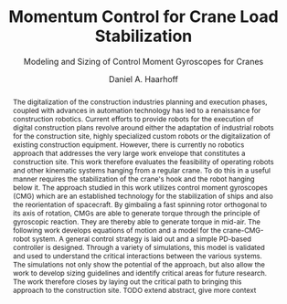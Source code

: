 ---
title: Momentum Control for Crane Load Stabilization
author: Daniel A. Haarhoff
born: Dachau
subtitle: Modeling and Sizing of Control Moment Gyroscopes for Cranes
facultyblurb: Der Fakultät für Architektur der Rheinisch-Westfälischen Technischen Hochschule Aachen vorgelegte Dissertation zur Erlangung des akademischen Grades eines Doktors der Ingenieurwissenschaften.
abstract:
  The digitalization of the construction industries planning and execution phases, coupled with advances in automation technology has led to a renaissance for construction robotics.
  Current efforts to provide robots for the execution of digital construction plans revolve around either the adaptation of industrial robots for the construction site, highly specialized custom robots or the digitalization of existing construction equipment.
  However, there is currently no robotics approach that addresses the very large work envelope that constitutes a construction site.
  This work therefore evaluates the feasibility of operating robots and other kinematic systems hanging from a regular crane.
  To do this in a useful manner requires the stabilization of the crane's hook and the robot hanging below it.
  The approach studied in this work utilizes control moment gyroscopes (CMG) which are an established technology for the stabilization of ships and also the reorientation of spacecraft.
  By gimbaling a fast spinning rotor orthogonal to its axis of rotation, CMGs are able to generate torque through the principle of gyroscopic reaction.
  They are thereby able to generate torque in mid-air.
  The following work develops equations of motion and a model for the crane-CMG-robot system.
  A general control strategy is laid out and a simple PD-based controller is designed.
  Through a variety of simulations, this model is validated and used to understand the critical interactions between the various systems.
  The simulations not only show the potential of the approach, but also allow the work to develop sizing guidelines and identify critical areas for future research.
  The work therefore closes by laying out the critical path to bringing this approach to the construction site.
  TODO extend abstract, give more context
abstractde:
  Die Digitalisierung der Planungs- und Ausführungsphasen der Bauindustrie sowie Fortschritte in der Automatisierungstechnik haben zu einer Renaissance der Baurobotik geführt.
  Die aktuellen Bemühungen zur Bereitstellung von Robotern für die Ausführung digitaler Baupläne drehen sich entweder um die Anpassung von Industrierobotern für die Baustelle, hochspezialisierte Sonderroboter oder die Digitalisierung bestehender Baumaschinen.
  Was derzeit fehlt, ist ein Robotikansatz, der den sehr großen Arbeitsraum der Baustelle berücksichtigt.
  Diese Arbeit untersucht daher die Praktikabilität Roboter und andere kinematische Systeme, an einem normalen Kran hängend zu betreiben.
  Für eine sinnvolle Nutzung eines Roboters am Kranhaken, bedarf es einer Stabilisierung des selbigen.
  Der in dieser Arbeit untersuchte Ansatz verwendet daher Kontrollmomentgyroskope (CMG), welche eine etablierte Technologie zur Stabilisierung von Schiffen und Reorientierung von Raumfahrzeugen sind.
  Durch die Verkippung eines sich schnell drehenden Rotors orthogonal zu seiner Drehachse sind CMGs in der Lage, durch das Prinzip der gyroskopischen Reaktion Drehmoment zu erzeugen.
  Dadurch können sie Drehmomente erzeugen ohne sich abstoßen zu müssen.
  Die folgende Arbeit entwickelt Bewegungsgleichungen und ein Modell für das Kran-CMG-Roboter-System.
  Durch eine Reihe von Simulationen wird dieses Modell validiert und verwendet, um die kritischen Wechselwirkungen zwischen den verschiedenen Systemen zu verstehen.
  Die Simulationen zeigen nicht nur das Potenzial des Ansatzes, sondern ermöglichen es auch, Dimensionierungsrichtlinien zu entwickeln und kritische Bereiche für die zukünftige Forschung zu identifizieren.
  Die Arbeit schließt daher mit der Ausarbeitung des kritischen Pfades, um diesen Ansatz auf die Baustelle zu bringen.
bibliography: [./bibliography.yaml]
link-citations: true
linkReferences: true
documentclass: scrbook
fontsize: 11pt
papersize: a4
classoption:
- twoside
- openright
- toc=flat
---